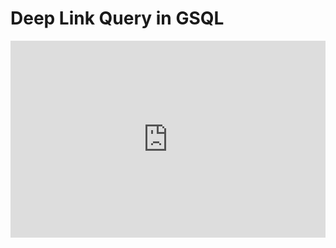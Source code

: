 # Deep Link Query in GSQL

<iframe width="100%" height="315" src="https://www.youtube.com/embed/vpTFu43gXdQ" title="YouTube video player" frameborder="0" allow="accelerometer; autoplay; clipboard-write; encrypted-media; gyroscope; picture-in-picture" allowfullscreen></iframe>
